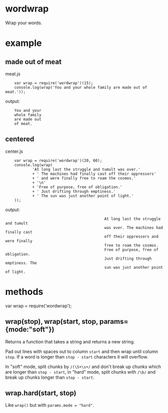 wordwrap
========

Wrap your words.

example
=======

made out of meat
----------------

meat.js

        var wrap = require('wordwrap')(15);
        console.log(wrap('You and your whole family are made out of meat.'));

output:

        You and your
        whole family
        are made out
        of meat.

centered
--------

center.js

        var wrap = require('wordwrap')(20, 60);
        console.log(wrap(
                'At long last the struggle and tumult was over.'
                + ' The machines had finally cast off their oppressors'
                + ' and were finally free to roam the cosmos.'
                + '\n'
                + 'Free of purpose, free of obligation.'
                + ' Just drifting through emptiness.'
                + ' The sun was just another point of light.'
        ));

output:

                                                At long last the struggle and tumult
                                                was over. The machines had finally cast
                                                off their oppressors and were finally
                                                free to roam the cosmos.
                                                Free of purpose, free of obligation.
                                                Just drifting through emptiness. The
                                                sun was just another point of light.

methods
=======

var wrap = require('wordwrap');

wrap(stop), wrap(start, stop, params={mode:"soft"})
---------------------------------------------------

Returns a function that takes a string and returns a new string.

Pad out lines with spaces out to column `start` and then wrap until column
`stop`. If a word is longer than `stop - start` characters it will overflow.

In "soft" mode, split chunks by `/(\S+\s+/` and don't break up chunks which are
longer than `stop - start`, in "hard" mode, split chunks with `/\b/` and break
up chunks longer than `stop - start`.

wrap.hard(start, stop)
----------------------

Like `wrap()` but with `params.mode = "hard"`.
